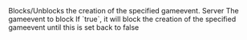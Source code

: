 <function name="BlockCreation" parent="gameevent" type="libraryfunc">
	<description>
		Blocks/Unblocks the creation of the specified gameevent.
	</description>
	<realm>Server</realm>
	<args>
		<arg name="gameevent" type="string">The gameevent to block</arg>
		<arg name="blockCreation" type="boolean" default="false">If `true`, it will block the creation of the specified gameevent until this is set back to false</arg>
	</args>
</function>
